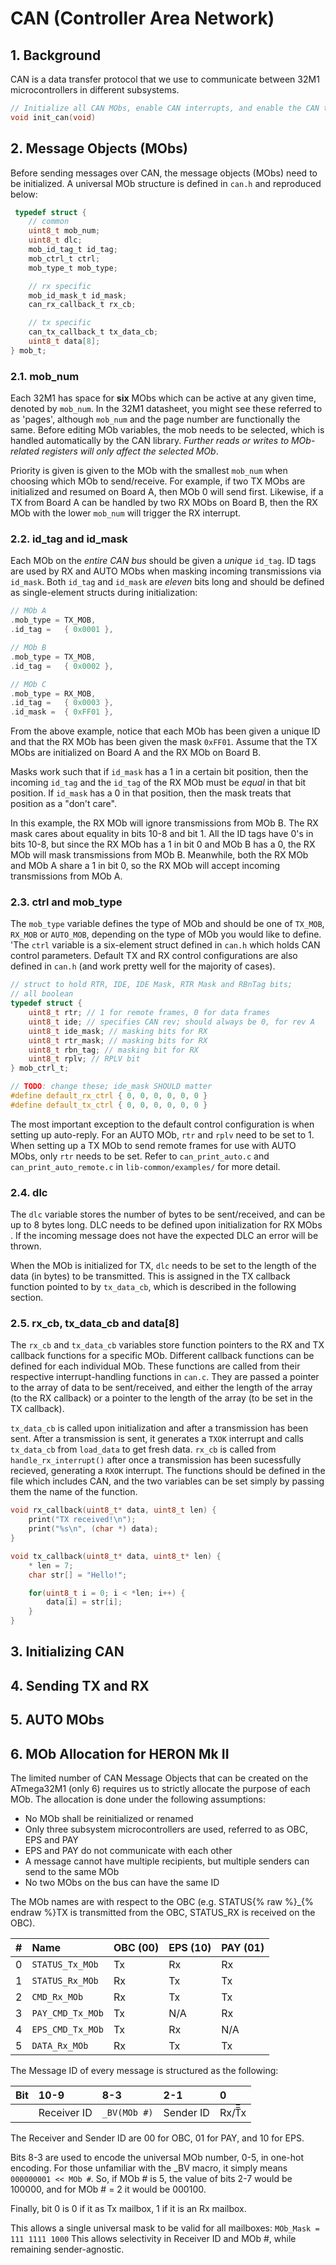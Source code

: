 # CAN (Controller Area Network)

## 1. Background

CAN is a data transfer protocol that we use to communicate between 32M1 microcontrollers in different subsystems.

```C
// Initialize all CAN MObs, enable CAN interrupts, and enable the CAN transceiver.
void init_can(void)
```


## 2. Message Objects (MObs)
Before sending messages over CAN, the message objects (MObs) need to be initialized. A universal MOb structure is defined in `can.h` and reproduced below:

``` C
 typedef struct {
    // common
    uint8_t mob_num;
    uint8_t dlc;
    mob_id_tag_t id_tag;
    mob_ctrl_t ctrl;
    mob_type_t mob_type;

    // rx specific
    mob_id_mask_t id_mask;
    can_rx_callback_t rx_cb;

    // tx specific
    can_tx_callback_t tx_data_cb;
    uint8_t data[8];
} mob_t;
```


### 2.1. mob_num

Each 32M1 has space for **six** MObs which can be active at any given time, denoted by `mob_num`. In the 32M1 datasheet, you might see these referred to as 'pages', although `mob_num` and the page number are functionally the same. Before editing MOb variables, the mob needs to be selected, which is handled automatically by the CAN library. _Further reads or writes to MOb-related registers will only affect the selected MOb_.

Priority is given is given to the MOb with the smallest `mob_num` when choosing which MOb to send/receive. For example, if two TX MObs are initialized and resumed on Board A, then MOb 0 will send first. Likewise, if a TX from Board A can be handled by two RX MObs on Board B, then the RX MOb with the lower `mob_num` will trigger the RX interrupt.

<!-- Check with Sidd that the above TX example is correct, and whether MOb 1 will send.-->

### 2.2. id_tag and id_mask

Each MOb on the _entire CAN bus_ should be given a _unique_ `id_tag`. ID tags are used by RX and AUTO MObs when masking incoming transmissions via `id_mask`. Both `id_tag` and `id_mask` are _eleven_ bits long and should be defined as single-element structs during initialization:

``` C
// MOb A
.mob_type = TX_MOB,
.id_tag =   { 0x0001 },

// MOb B
.mob_type = TX_MOB,
.id_tag =   { 0x0002 },

// MOb C
.mob_type = RX_MOB,
.id_tag =   { 0x0003 },
.id_mask =  { 0xFF01 },
```

From the above example, notice that each MOb has been given a unique ID and that the RX MOb has been given the mask `0xFF01`. Assume that the TX MObs are initialized on Board A and the RX MOb on Board B.

Masks work such that if `id_mask` has a 1 in a certain bit position, then the incoming `id_tag` and the `id_tag` of the RX MOb must be _equal_ in that bit position. If `id_mask` has a 0 in that position, then the mask treats that position as a "don't care".

In this example, the RX MOb will ignore transmissions from MOb B. The RX mask cares about equality in bits 10-8 and bit 1. All the ID tags have 0's in bits 10-8, but since the RX MOb has a 1 in bit 0 and MOb B has a 0, the RX MOb will mask transmissions from MOb B. Meanwhile, both the RX MOb and MOb A share a 1 in bit 0, so the RX MOb will accept incoming transmissions from MOb A.

### 2.3. ctrl and mob_type

The `mob_type` variable defines the type of MOb and should be one of `TX_MOB`, `RX_MOB` or `AUTO_MOB`, depending on the type of MOb you would like to define. 'The `ctrl` variable is a six-element struct defined in `can.h` which holds CAN control parameters. Default TX and RX control configurations are also defined in `can.h` (and work pretty well for the majority of cases).

``` C
// struct to hold RTR, IDE, IDE Mask, RTR Mask and RBnTag bits;
// all boolean
typedef struct {
    uint8_t rtr; // 1 for remote frames, 0 for data frames
    uint8_t ide; // specifies CAN rev; should always be 0, for rev A
    uint8_t ide_mask; // masking bits for RX
    uint8_t rtr_mask; // masking bits for RX
    uint8_t rbn_tag; // masking bit for RX
    uint8_t rplv; // RPLV bit
} mob_ctrl_t;

// TODO: change these; ide_mask SHOULD matter
#define default_rx_ctrl { 0, 0, 0, 0, 0, 0 }
#define default_tx_ctrl { 0, 0, 0, 0, 0, 0 }
```

The most important exception to the default control configuration is when setting up auto-reply. For an AUTO MOb, `rtr` and `rplv` need to be set to 1. When setting up a TX MOb to send remote frames for use with AUTO MObs, only `rtr` needs to be set. Refer to `can_print_auto.c` and `can_print_auto_remote.c` in `lib-common/examples/` for more detail.

### 2.4. dlc

The `dlc` variable stores the number of bytes to be sent/received, and can be up to 8 bytes long. DLC needs to be defined upon initialization for RX MObs <!--(and possibly TX MObs sending remote frames for auto-reply, but that's a Sidd question)-->. If the incoming message does not have the expected DLC an error will be thrown. <!--technically a warning, will test this-->

When the MOb is initialized for TX, `dlc` needs to be set to the length of the data (in bytes) to be transmitted. This is assigned in the TX callback function pointed to by `tx_data_cb`, which is described in the following section.

### 2.5. rx_cb, tx_data_cb and data[8]

The `rx_cb` and `tx_data_cb` variables store function pointers to the RX and TX callback functions for a specific MOb. Different callback functions can be defined for each individual MOb. These functions are called from their respective interrupt-handling functions in `can.c`. They are passed a pointer to the array of data to be sent/received, and either the length of the array (to the RX callback) or a pointer to the length of the array (to be set in the TX callback).

`tx_data_cb` is called upon initialization and after a transmission has been sent. After a transmission is sent, it generates a `TXOK` interrupt and calls `tx_data_cb` from `load_data` to get fresh data. `rx_cb` is called from `handle_rx_interrupt()` after once a transmission has been sucessfully recieved, generating a `RXOK` interrupt. The functions should be defined in the file which includes CAN, and the two variables can be set simply by passing them the name of the function.

``` C
void rx_callback(uint8_t* data, uint8_t len) {
    print("TX received!\n");
    print("%s\n", (char *) data);
}

void tx_callback(uint8_t* data, uint8_t* len) {
    * len = 7;
    char str[] = "Hello!";

    for(uint8_t i = 0; i < *len; i++) {
        data[i] = str[i];
    }
}
```



## 3. Initializing CAN

## 4. Sending TX and RX

## 5. AUTO MObs

## 6. MOb Allocation for HERON Mk II
The limited number of CAN Message Objects that can be created on the ATmega32M1 \(only 6\) requires us to strictly allocate the purpose of each MOb. The allocation is done under the following assumptions:

* No MOb shall be reinitialized or renamed
* Only three subsystem microcontrollers are used, referred to as OBC, EPS and PAY
* EPS and PAY do not communicate with each other
* A message cannot have multiple recipients, but multiple senders can send to the same MOb
* No two MObs on the bus can have the same ID

The MOb names are with respect to the OBC \(e.g. STATUS{% raw %}\_{% endraw %}TX is transmitted from the OBC, STATUS\_RX is received on the OBC).

| \# | Name | OBC (00) | EPS (10) | PAY (01) |
| :--- | :--- | :--- | :--- | :--- |
| 0 | ```STATUS_Tx_MOb``` | Tx | Rx | Rx |
| 1 | ```STATUS_Rx_MOb``` | Rx | Tx | Tx |
| 2 | ```CMD_Rx_MOb``` | Rx | Tx | Tx |  
| 3 | ```PAY_CMD_Tx_MOb``` | Tx | N/A | Rx |  
| 4 | ```EPS_CMD_Tx_MOb``` | Tx | Rx | N/A |  
| 5 | ```DATA_Rx_MOb```| Rx | Tx | Tx |  

The Message ID of every message is structured as the following:

| Bit | 10-9 | 8-3 | 2-1 | 0 |
| :--- | :--- | :--- | :--- | :---
| | Receiver ID | ```_BV(MOb #)``` | Sender ID | Rx/T̅̅x |

The Receiver and Sender ID are 00 for OBC, 01 for PAY, and 10 for EPS.

Bits 8-3 are used to encode the universal MOb number, 0-5, in one-hot encoding. For those unfamiliar with the \_BV macro, it simply means ```000000001 << MOb #```. So, if MOb # is 5, the value of bits 2-7 would be 100000, and for MOb # = 2 it would be 000100.

Finally, bit 0 is 0 if it as Tx mailbox, 1 if it is an Rx mailbox.

This allows a single universal mask to be valid for all mailboxes:
``` MOb_Mask = 111 1111 1000 ```
This allows selectivity in Receiver ID and MOb #, while remaining sender-agnostic.
